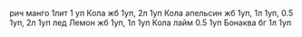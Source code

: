 рич манго 1лит 1 уп
Кола жб 1уп, 2л 1уп
Кола апельсин жб 1уп, 1л 1уп, 0.5 1уп, 2л 1уп
лед Лемон жб 1уп, 1л 1уп
Кола лайм 0.5 1уп
Бонаква бг 1л 1уп
